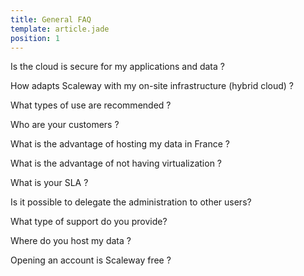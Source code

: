 ```yaml
---
title: General FAQ 
template: article.jade
position: 1
---
```


Is the cloud is secure for my applications and data ?

How adapts Scaleway with my on-site infrastructure (hybrid cloud) ?

What types of use are recommended ?

Who are your customers ?

What is the advantage of hosting my data in France ?

What is the advantage of not having virtualization ?

What is your SLA ?

Is it possible to delegate the administration to other users?

What type of support do you provide?

Where do you host my data ?

Opening an account is Scaleway free ?